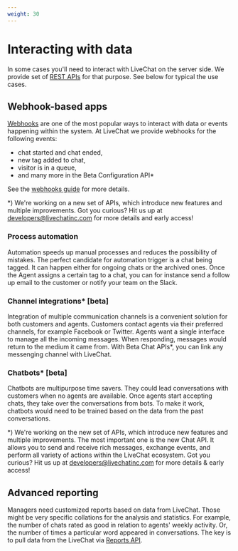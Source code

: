 ```yaml
---
weight: 30
---
```


# Interacting with data

In some cases you'll need to interact with LiveChat on the server side. We provide set of [REST APIs](https://developers.livechatinc.com/docs/rest-api/) for that purpose. See below for typical the use cases.

## Webhook-based apps

[Webhooks](https://en.wikipedia.org/wiki/Webhook) are one of the most popular ways to interact with data or events happening within the system. At LiveChat we provide webhooks for the following events:

- chat started and chat ended,
- new tag added to chat,
- visitor is in a queue,
- and many more in the Beta Configuration API\*

See the [webhooks guide](/docs/build-integration/) for more details.

<div class="note">
*) We're working on a new set of APIs, which introduce new features and multiple improvements. Got you curious? Hit us up at <a href="mailto:developers@livechatinc.com">developers@livechatinc.com</a> for more details and early access!
</div>

### Process automation

Automation speeds up manual processes and reduces the possibility of mistakes. The perfect candidate for automation trigger is a chat being tagged. It can happen either for ongoing chats or the archived ones. Once the Agent assigns a certain tag to a chat, you can for instance send a follow up email to the customer or notify your team on the Slack.

### Channel integrations\* [beta]

Integration of multiple communication channels is a convenient solution for both customers and agents.
Customers contact agents via their preferred channels, for example Facebook or Twitter. Agents want a single interface to manage all the incoming messages. When responding, messages would return to the medium it came from. With Beta Chat APIs*, you can link any messenging channel with LiveChat.

### Chatbots\* [beta]

Chatbots are multipurpose time savers. They could lead conversations with customers when no agents are available. Once agents start accepting chats, they take over the conversations from bots. To make it work, chatbots would need to be trained based on the data from the past conversations.

<div class="note">
*) We're working on the new set of APIs, which introduce new features and multiple improvements. The most important one is the new Chat API. It allows you to send and receive rich messages, exchange events, and perform all variety of actions within the LiveChat ecosystem. Got you curious? Hit us up at <a href="mailto:developers@livechatinc.com">developers@livechatinc.com</a> for more details &amp; early access!
</div>

## Advanced reporting

Managers need customized reports based on data from LiveChat. Those might be very specific collations for the analysis and statistics. For example, the number of chats rated as good in relation to agents' weekly activity. Or, the number of times a particular word appeared in conversations. The key is to pull data from the LiveChat via [Reports API](/docs/rest-api/#reports).
